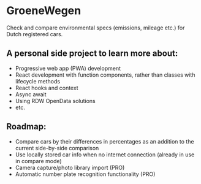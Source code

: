 # GroeneWegen
Check and compare environmental specs (emissions, mileage etc.) for Dutch registered cars.

## A personal side project to learn more about:

- Progressive web app (PWA) development
- React development with function components, rather than classes with lifecycle methods
- React hooks and context
- Async await
- Using RDW OpenData solutions
- etc.

## Roadmap:

- Compare cars by their differences in percentages as an addition to the current side-by-side comparison
- Use locally stored car info when no internet connection (already in use in compare mode)
- Camera capture/photo library import (PRO)
- Automatic number plate recognition functionality (PRO)
